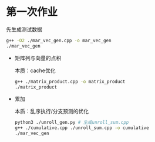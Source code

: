 # 第一次作业
先生成测试数据
```bash
g++ -O2 ./mar_vec_gen.cpp -o mar_vec_gen
./mar_vec_gen
```
- 矩阵列与向量的点积

    本质：cache优化

    ```bash
    g++ ./matrix_product.cpp -o matrix_product
    ./matrix_product
    ```
- 累加

    本质：乱序执行/分支预测的优化
    ```bash
    python3 ./unroll_gen.py # 生成unroll_sum.cpp
    g++ ./cumulative.cpp ./unroll_sum.cpp -o cumulative
    ./mar_vec_gen
    
    ```